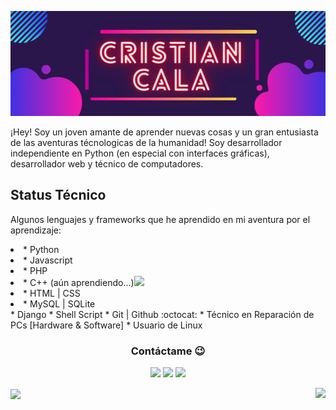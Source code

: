<p align="center"><img src="https://github.com/CristianCala/CristianCala/blob/main/statics/img.png"/></p>

¡Hey!	Soy un joven amante de aprender nuevas cosas y un gran entusiasta de las aventuras técnologicas de la humanidad! Soy desarrollador independiente en Python (en especial con interfaces gráficas), desarrollador web y técnico de computadores.

## Status Técnico

Algunos lenguajes y frameworks que he aprendido en mi aventura por el aprendizaje:
<p>
	 <li>* Python</li>
	 <li>* Javascript</li>
	 <li>* PHP</li>
	 <li>* C++ (aún aprendiendo...)<img src="https://img.icons8.com/color/48/000000c-plus-plus-logo.png"></li>
	 <li>* HTML | CSS</li>
	 <li>* MySQL | SQLite</li>
	 * Django
	 * Shell Script
	 * Git | Github :octocat:
	 * Técnico en Reparación de PCs [Hardware & Software]
	 * Usuario de Linux 
</p>


<h3 align="center">Contáctame 😉</h3>
<p align="center">
	<a href= "https://www.facebook.com/rafael.sierra.31542841"><img src="https://img.icons8.com/nolan/64/facebook.png"/></a>
	<a href="https://www.instagram.com/cristianabsoluto/"><img src="https://img.icons8.com/nolan/64/instagram-new.png"/></a>
	<a href=""></a>
	<a href="https://twitter.com/Cristia95149808"><img src="https://img.icons8.com/nolan/64/twitter.png"/></a>
</p>

<p>
  <img align="center" src="https://github-readme-stats.vercel.app/api?username=CristianCala&show_icons=true&theme=synthwave" />
  <a href="https://github-readme-stats.vercel.app/api/top-langs/?username=CristianCala&layout=compact">
  	<img align="right" src="https://github-readme-stats.anuraghazra1.vercel.app/api/top-langs/?username=CristianCala">
  </a>
</p>

<!-- ![Cristian Cala Stats](https://github-readme-stats.vercel.app/api?username=CristianCala&show_icons=true&theme=synthwave)

[![Top Langs](https://github-readme-stats.vercel.app/api/top-langs/?username=CristianCala&layout=compact)](https://github.com/CristianCala/github-readme-stats) -->